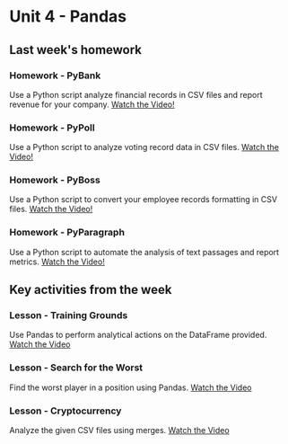 # Unit 4 - Pandas

## Last week's homework

### Homework - PyBank

Use a Python script analyze financial records in CSV files and report revenue for your company.
[Watch the Video!](https://youtu.be/HnwrNrMv03g)

### Homework - PyPoll

Use a Python script to analyze voting record data in CSV files.
[Watch the Video!](https://youtu.be/cdwlWjjwxlc)

### Homework - PyBoss

Use a Python script to convert your employee records formatting in CSV files.
[Watch the Video!](https://youtu.be/C56qQ5Kg2Dc)

### Homework - PyParagraph

Use a Python script to automate the analysis of text passages and report metrics.
[Watch the Video!](https://youtu.be/ddStyQ-b8co)

## Key activities from the week

### Lesson - Training Grounds

Use Pandas to perform analytical actions on the DataFrame provided.
[Watch the Video](https://youtu.be/0WLeu5deL7w)

### Lesson - Search for the Worst

Find the worst player in a position using Pandas.
[Watch the Video](https://youtu.be/-uidknOaiJk)

### Lesson - Cryptocurrency

Analyze the given CSV files using merges.
[Watch the Video](https://youtu.be/7wrl8xZGGDk)
